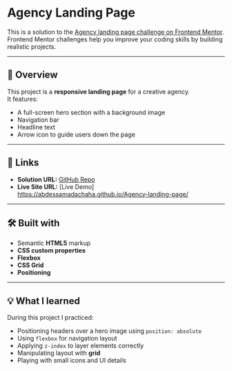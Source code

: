# Agency Landing Page

This is a solution to the [Agency landing page challenge on Frontend Mentor](https://www.frontendmentor.io/challenges/agency-landing-page-7yVs3B6ef).  
Frontend Mentor challenges help you improve your coding skills by building realistic projects.

---

## 📖 Overview
This project is a **responsive landing page** for a creative agency.  
It features:
- A full-screen hero section with a background image
- Navigation bar
- Headline text
- Arrow icon to guide users down the page

---

## 🔗 Links
- **Solution URL:** [GitHub Repo](https://github.com/abdessamadachaha/agency-landing-page)  
- **Live Site URL:** [Live Demo] https://abdessamadachaha.github.io/Agency-landing-page/

---

## 🛠 Built with
- Semantic **HTML5** markup  
- **CSS custom properties**  
- **Flexbox**  
- **CSS Grid**  
- **Positioning**

---

## 💡 What I learned
During this project I practiced:
- Positioning headers over a hero image using `position: absolute`  
- Using `flexbox` for navigation layout  
- Applying `z-index` to layer elements correctly  
- Manipulating layout with **grid**  
- Playing with small icons and UI details  

